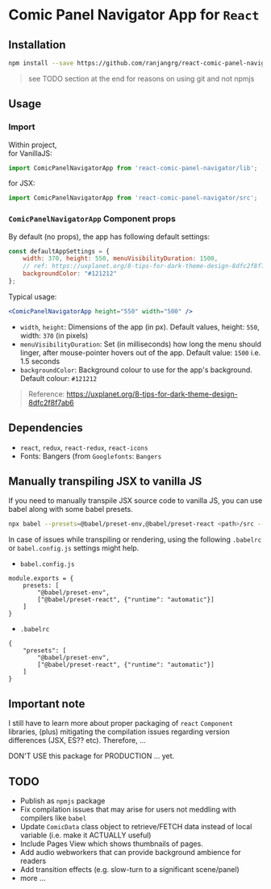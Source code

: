 # Comic Panel Navigator App for `React`

## Installation
```bash
npm install --save https://github.com/ranjangrg/react-comic-panel-navigator.git
```
> see TODO section at the end for reasons on using git and not npmjs

## Usage

### Import
Within project, <br />
for VanillaJS:
```jsx
import ComicPanelNavigatorApp from 'react-comic-panel-navigator/lib';
```
for JSX:
```jsx
import ComicPanelNavigatorApp from 'react-comic-panel-navigator/src';
```

### `ComicPanelNavigatorApp` Component props
By default (no props), the app has following default settings:
```jsx
const defaultAppSettings = {
	width: 370, height: 550, menuVisibilityDuration: 1500,
	// ref: https://uxplanet.org/8-tips-for-dark-theme-design-8dfc2f8f7ab6
	backgroundColor: "#121212"
};
```
Typical usage:
```jsx
<ComicPanelNavigatorApp height="550" width="500" />
```

- `width`, `height`: Dimensions of the app (in px). Default values, height: `550`, width: `370` (in pixels)
- `menuVisibilityDuration`: Set (in milliseconds) how long the menu should linger, after mouse-pointer hovers out of the app. Default value: `1500` i.e. 1.5 seconds
- `backgroundColor`: Background colour to use for the app's background. Default colour: `#121212` 
> Reference: https://uxplanet.org/8-tips-for-dark-theme-design-8dfc2f8f7ab6

## Dependencies
- `react`, `redux`, `react-redux`, `react-icons`
- Fonts: Bangers (from `Googlefonts`: `Bangers`

## Manually transpiling JSX to vanilla JS
If you need to manually transpile JSX source code to vanilla JS, you can use babel along with some babel presets.
```bash
npx babel --presets=@babel/preset-env,@babel/preset-react <path>/src --out-dir <path>/lib
```
In case of issues while transpiling or rendering, using the following `.babelrc` or `babel.config.js` settings might help.
- `babel.config.js`
```babel
module.exports = {
	presets: [
		"@babel/preset-env",
		["@babel/preset-react", {"runtime": "automatic"}]
	]
}
```
- `.babelrc`
```babel
{
    "presets": [
        "@babel/preset-env",
        ["@babel/preset-react", {"runtime": "automatic"}]
    ]
}
```

## Important note
I still have to learn more about proper packaging of `react` `Component` libraries, (plus) mitigating the compilation issues regarding version differences (JSX, ES?? etc). Therefore, ...

DON'T USE this package for PRODUCTION ... yet.

## TODO
- Publish as `npmjs` package
- Fix compilation issues that may arise for users not meddling with compilers like `babel`
- Update `ComicData` class object to retrieve/FETCH data instead of local variable (i.e. make it ACTUALLY useful)
- Include Pages View which shows thumbnails of pages.
- Add audio webworkers that can provide background ambience for readers
- Add transition effects (e.g. slow-turn to a significant scene/panel)
- more ...